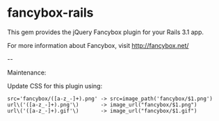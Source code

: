 # fancybox-rails

This gem provides the jQuery Fancybox plugin for your Rails 3.1 app.

For more information about Fancybox, visit http://fancybox.net/

--

Maintenance:

Update CSS for this plugin using:

    src='fancybox/([a-z_-]+).png' -> src=image_path('fancybox/$1.png')
    url\('([a-z_-]+).png'\)       -> image_url("fancybox/$1.png")
    url\('([a-z_-]+).gif'\)       -> image_url("fancybox/$1.gif")
